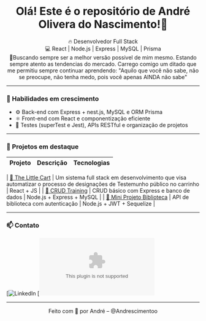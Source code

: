 <h1 align="center">Olá! Este é o repositório de André Olivera do Nascimento!👋</h1>

<p align="center">
  🔥 Desenvolvedor Full Stack <br />
  💻 React | Node.js | Express | MySQL | Prisma <br />
  🚀Buscando sempre ser a melhor versão possivel de mim mesmo.
  Estando sempre atento as tendencias do mercado.
  Carrego comigo um ditado que me permitiu sempre continuar aprendendo:
  "Aquilo que você não sabe, não se preocupe, não tenha medo, pois 
  você apenas AINDA não sabe"
</p>

---

### 🧠 Habilidades em crescimento

- ⚙️ Back-end com Express + nest.js, MySQL e ORM Prisma
- ⚛️ Front-end com React e componentização eficiente
- 🧪 Testes (superTest e Jest), APIs RESTful e organização de projetos

---

### 📌 Projetos em destaque

| Projeto | Descrição | Tecnologias |
|--------|-----------|-------------|

| [🔗 The Little Cart](https://github.com/Andrescimentoo/theLittleCart) | Um sistema full stack em desenvolvimento que visa automatizar o processo de designações de Testemunho público no carrinho | React + JS |
| [🔗 CRUD Training](https://github.com/Andrescimentoo/CrudTraning) | CRUD básico com Express e banco de dados | Node.js + Express + MySQL |
| [🔗 Mini Projeto Biblioteca](https://github.com/Andrescimentoo/MiniProjetoM4_LibraryAPI) | API de biblioteca com autenticação | Node.js + JWT + Sequelize |

---

### 📫 Contato
[![LinkedIn](https://www.linkedin.com/in/andrenacimento?utm_source=share&utm_campaign=share_via&utm_content=profile&utm_medium=android_app)
[![Gmail](1914andre@gmail.com)

---

<div align="center">
  Feito com 💙 por André – @Andrescimentoo
</div>
